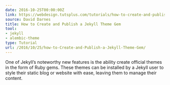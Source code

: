 ```yaml
---
date: 2016-10-25T00:00:00Z
link: https://webdesign.tutsplus.com/tutorials/how-to-create-and-publish-a-jekyll-theme-gem--cms-27475
source: David Darnes
title: How to Create and Publish a Jekyll Theme Gem
tool:
- jekyll
- alembic-theme
type: Tutorial
url: /2016/10/25/how-to-Create-and-Publish-a-Jekyll-Theme-Gem/
---
```


One of Jekyll’s noteworthy new features is the ability create official themes in the form of Ruby gems. These themes can be installed by a Jekyll user to style their static blog or website with ease, leaving them to manage their content.





